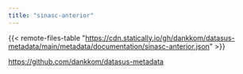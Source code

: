 ```yaml
---
title: "sinasc-anterior"
---
```


{{< remote-files-table "https://cdn.statically.io/gh/dankkom/datasus-metadata/main/metadata/documentation/sinasc-anterior.json" >}}

https://github.com/dankkom/datasus-metadata
